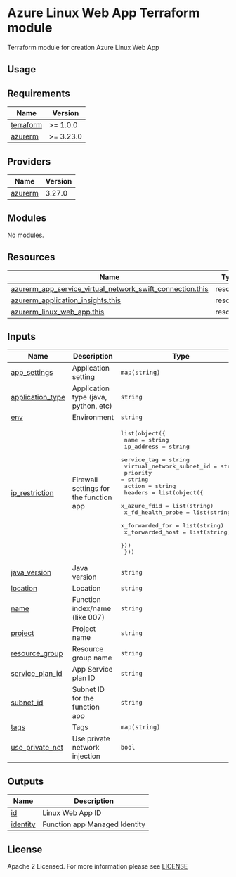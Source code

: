 # Azure Linux Web App Terraform module
Terraform module for creation Azure Linux Web App

## Usage

<!-- BEGIN_TF_DOCS -->
## Requirements

| Name | Version |
|------|---------|
| <a name="requirement_terraform"></a> [terraform](#requirement\_terraform) | >= 1.0.0 |
| <a name="requirement_azurerm"></a> [azurerm](#requirement\_azurerm) | >= 3.23.0 |

## Providers

| Name | Version |
|------|---------|
| <a name="provider_azurerm"></a> [azurerm](#provider\_azurerm) | 3.27.0 |

## Modules

No modules.

## Resources

| Name | Type |
|------|------|
| [azurerm_app_service_virtual_network_swift_connection.this](https://registry.terraform.io/providers/hashicorp/azurerm/latest/docs/resources/app_service_virtual_network_swift_connection) | resource |
| [azurerm_application_insights.this](https://registry.terraform.io/providers/hashicorp/azurerm/latest/docs/resources/application_insights) | resource |
| [azurerm_linux_web_app.this](https://registry.terraform.io/providers/hashicorp/azurerm/latest/docs/resources/linux_web_app) | resource |

## Inputs

| Name | Description | Type | Default | Required |
|------|-------------|------|---------|:--------:|
| <a name="input_app_settings"></a> [app\_settings](#input\_app\_settings) | Application setting | `map(string)` | `{}` | no |
| <a name="input_application_type"></a> [application\_type](#input\_application\_type) | Application type (java, python, etc) | `string` | `"java"` | no |
| <a name="input_env"></a> [env](#input\_env) | Environment | `string` | n/a | yes |
| <a name="input_ip_restriction"></a> [ip\_restriction](#input\_ip\_restriction) | Firewall settings for the function app | <pre>list(object({<br>    name                      = string<br>    ip_address                = string<br>    service_tag               = string<br>    virtual_network_subnet_id = string<br>    priority                  = string<br>    action                    = string<br>    headers = list(object({<br>      x_azure_fdid      = list(string)<br>      x_fd_health_probe = list(string)<br>      x_forwarded_for   = list(string)<br>      x_forwarded_host  = list(string)<br>    }))<br>  }))</pre> | <pre>[<br>  {<br>    "action": "Allow",<br>    "headers": null,<br>    "ip_address": null,<br>    "name": "allow_azure",<br>    "priority": "100",<br>    "service_tag": "AzureCloud",<br>    "virtual_network_subnet_id": null<br>  }<br>]</pre> | no |
| <a name="input_java_version"></a> [java\_version](#input\_java\_version) | Java version | `string` | `"8"` | no |
| <a name="input_location"></a> [location](#input\_location) | Location | `string` | n/a | yes |
| <a name="input_name"></a> [name](#input\_name) | Function index/name (like 007) | `string` | n/a | yes |
| <a name="input_project"></a> [project](#input\_project) | Project name | `string` | n/a | yes |
| <a name="input_resource_group"></a> [resource\_group](#input\_resource\_group) | Resource group name | `string` | n/a | yes |
| <a name="input_service_plan_id"></a> [service\_plan\_id](#input\_service\_plan\_id) | App Service plan ID | `string` | n/a | yes |
| <a name="input_subnet_id"></a> [subnet\_id](#input\_subnet\_id) | Subnet ID for the function app | `string` | `null` | no |
| <a name="input_tags"></a> [tags](#input\_tags) | Tags | `map(string)` | n/a | yes |
| <a name="input_use_private_net"></a> [use\_private\_net](#input\_use\_private\_net) | Use private network injection | `bool` | `false` | no |

## Outputs

| Name | Description |
|------|-------------|
| <a name="output_id"></a> [id](#output\_id) | Linux Web App ID |
| <a name="output_identity"></a> [identity](#output\_identity) | Function app Managed Identity |
<!-- END_TF_DOCS -->

## License

Apache 2 Licensed. For more information please see [LICENSE](https://github.com/data-platform-hq/terraform-azurerm-linux-web-app/tree/main/LICENSE)
